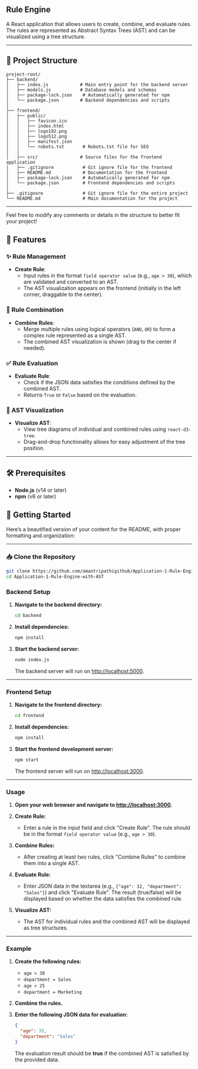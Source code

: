 ## Rule Engine

A React application that allows users to create, combine, and evaluate rules. The rules are represented as Abstract Syntax Trees (AST) and can be visualized using a tree structure.

---

## 📁 Project Structure

```
project-root/
├── backend/
│   ├── index.js            # Main entry point for the backend server
│   ├── models.js           # Database models and schemas
│   ├── package-lock.json    # Automatically generated for npm
│   └── package.json        # Backend dependencies and scripts
│
├── frontend/
│   ├── public/             
│   │   ├── favicon.ico     
│   │   ├── index.html       
│   │   ├── logo192.png      
│   │   ├── logo512.png      
│   │   ├── manifest.json     
│   │   └── robots.txt       # Robots.txt file for SEO
│   │
│   ├── src/                # Source files for the frontend application
│   ├── .gitignore           # Git ignore file for the frontend
│   ├── README.md            # Documentation for the frontend
│   ├── package-lock.json    # Automatically generated for npm
│   └── package.json         # Frontend dependencies and scripts
│
├── .gitignore               # Git ignore file for the entire project
└── README.md                # Main documentation for the project
```

---

Feel free to modify any comments or details in the structure to better fit your project!


## 🚀 Features

### ✨ Rule Management

- **Create Rule**:  
  - Input rules in the format `field operator value` (e.g., `age > 30`), which are validated and converted to an AST.
  - The AST visualization appears on the frontend (initially in the left corner, draggable to the center).

### 🔗 Rule Combination

- **Combine Rules**:  
  - Merge multiple rules using logical operators (`AND`, `OR`) to form a complex rule represented as a single AST.
  - The combined AST visualization is shown (drag to the center if needed).

### ✅ Rule Evaluation

- **Evaluate Rule**:  
  - Check if the JSON data satisfies the conditions defined by the combined AST.
  - Returns `True` or `False` based on the evaluation.

### 🌳 AST Visualization

- **Visualize AST**:  
  - View tree diagrams of individual and combined rules using `react-d3-tree`.
  - Drag-and-drop functionality allows for easy adjustment of the tree position.
---


## 🛠️ Prerequisites

- **Node.js** (v14 or later)
- **npm** (v6 or later)

## 🚀 Getting Started

Here’s a beautified version of your content for the README, with proper formatting and organization:

---

### 📥 Clone the Repository

```bash
git clone https://github.com/amantripathigithub/Application-1-Rule-Engine-with-AST.git
cd Application-1-Rule-Engine-with-AST
```

### Backend Setup

1. **Navigate to the backend directory:**
   ```bash
   cd backend
   ```

2. **Install dependencies:**
   ```bash
   npm install
   ```

3. **Start the backend server:**
   ```bash
   node index.js
   ```
   The backend server will run on [http://localhost:5000](http://localhost:5000).

---

### Frontend Setup

1. **Navigate to the frontend directory:**
   ```bash
   cd frontend
   ```

2. **Install dependencies:**
   ```bash
   npm install
   ```

3. **Start the frontend development server:**
   ```bash
   npm start
   ```
   The frontend server will run on [http://localhost:3000](http://localhost:3000).

---

### Usage

1. **Open your web browser and navigate to [http://localhost:3000](http://localhost:3000).**

2. **Create Rule:**
   - Enter a rule in the input field and click "Create Rule". The rule should be in the format `field operator value` (e.g., `age > 30`).

3. **Combine Rules:**
   - After creating at least two rules, click "Combine Rules" to combine them into a single AST.

4. **Evaluate Rule:**
   - Enter JSON data in the textarea (e.g., `{"age": 32, "department": "Sales"}`) and click "Evaluate Rule". The result (true/false) will be displayed based on whether the data satisfies the combined rule.

5. **Visualize AST:**
   - The AST for individual rules and the combined AST will be displayed as tree structures.

---

### Example

1. **Create the following rules:**
   - `age > 30`
   - `department = Sales`
   - `age < 25`
   - `department = Marketing`

2. **Combine the rules.**

3. **Enter the following JSON data for evaluation:**
   ```json
   {
     "age": 35,
     "department": "Sales"
   }
   ```

   The evaluation result should be **true** if the combined AST is satisfied by the provided data.
